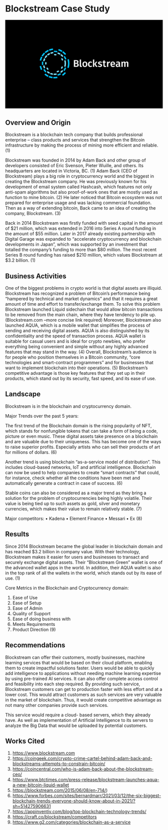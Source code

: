 # Blockstream Case Study
![title](/Images/blks_logo_1920x1080.PNG)

## Overview and Origin

Blockstream is a blockchain tech company that builds professional enterprise – class products and services that strengthen the Bitcoin infrastructure by making the process of mining more efficient and reliable. (1)

Blockstream was founded in 2014 by Adam Back and other group of developers consisted of Eric Svenson, Pieter Wuille, and others. Its headquarters are located in Victoria, BC. (1) Adam Back (CEO of Blockstream) plays a big role in cryptocurrency world and the biggest in creating the Blockstream company. He was previously known for his development of email system called Hashcash, which features not only anti-spam algorithms but also proof-of-work ones that are mostly used as function to mine bitcoin. (2) He later noticed that Bitcoin ecosystem was not prepared for enterprise usage and was lacking commercial foundation. Then as a way of extending bitcoin, Back came to an idea of creating the company, Blockstream. (3)

Back in 2014 Blockstream was firstly funded with seed capital in the amount of $21 million, which was extended in 2016 into Series A round funding in the amount of $55 million. Later in 2017 already existing partnership with Digital Garage was expanded to “accelerate cryptocurrency and blockchain developments in Japan”, which was supported by an investment that totalled the company’s funding to more than $80 million. The most recent Series B round funding has raised $210 million, which values Blockstream at $3.2 billion. (1)

## Business Activities

One of the biggest problems in crypto world is that digital assets are illiquid. Blockstream has recognized a problem of Bitcoin’s performance being “hampered by technical and market dynamics” and that it requires a great amount of time and effort to transfer/exchange them. To solve this problem Blockstream launched Liquid sidechain that would allow bitcoin transactions to be removed from the main chain, where they have tendency to pile up. (Blockstream.com –more concise link required) Moreover, Blockstream also launched AQUA, which is a mobile wallet that simplifies the process of sending and receiving digital assets. AQUA is also distinguished by its confidentiality and the speed of transaction process.  AQUA wallet is suitable for casual users and is ideal for crypto newbies, who prefer everything being convenient and simple without any highly advanced features that may stand in the way. (4)  Overall, Blockstream’s audience is for people who position themselves in a Bitcoin community, “core technologies and smart-contract programmers” and for businesses that want to implement blockchain into their operations. (5)
Blockstream’s competitive advantage is those key features that they set up in their products, which stand out by its security, fast speed, and its ease of use. 

## Landscape

Blockstream is in the blockchain and cryptocurrency domain. 

Major Trends over the past 5 years:

The first trend of the Blockchain domain is the rising popularity of NFT, which stands for nonfungible tokens that can take a form of being a code, picture or even music. These digital assets take presence on a blockchain and are valuable due to their uniqueness. This has become one of the ways to raise superior profits. Especially artists who can sell their products of art for millions of dollars. (6)

Another trend is using blockchain “as-a-service model of distribution”. This includes cloud-based networks, IoT and artificial intelligence. Blockchain can now be used to help companies to create “smart contracts” that could, for instance, check whether all the conditions have been met and automatically generate a contract in case of success. (6)

Stable coins can also be considered as a major trend as they bring a solution for the problem of cryptocurrencies being highly volatile. Their value is being tied up to such assets as gold, silver and monetary currencies, which makes their value to remain relatively stable. (7)

Major competitors: 
•	Kadena
•	Element Finance
•	Messari 
•	Ex
(8)

## Results

Since 2014 Blockstream became the global leader in blockchain domain and has reached $3.2 billion in company value. With their technology, Blockstream makes it easier for users and businesses to transact and securely exchange digital assets. Their “Blockstream Green” wallet is one of the advanced wallet apps in the world. In addition, their AQUA wallet is also in the top rank of all the wallets in the world, which stands out by its ease of use. (1)

Core Metrics in the Blockchain and Cryptocurrency domain:
1.	Ease of Use
2.	Ease of Setup
3.	Ease of Admin
4.	Quality of Support
5.	Ease of doing business with
6.	Meets Requirements
7.	Product Direction
(9)


## Recommendations

Blockstream can offer their customers, mostly businesses, machine learning services that would be based on their cloud platform, enabling them to create impactful solutions faster. Users would be able to quickly add intelligence to applications without needing machine learning expertise by using pre-trained AI services. It can also offer complete access control and feasibility into each step required. By providing such service, Blockstream customers can get to production faster with less effort and at a lower cost. This would attract customers as such services are very valuable in the market of blockchain. Thus, it would create competitive advantage as not many other companies provide such services. 

This service would require a cloud- based servers, which they already have. As well as implementation of Artificial Intelligence to its servers to analyze the Big Data that would be uploaded by potential customers. 

## Works Cited 

1.	https://www.blockstream.com
2.	https://coingeek.com/crypto-crime-cartel-behind-adam-back-and-blockstreams-attempts-to-constrain-bitcoin/
3.	https://coincentral.com/who-is-adam-back-about-the-blockstream-ceo/
4.	https://www.btctimes.com/press-release/blockstream-launches-aqua-a-new-bitcoin-liquid-wallet
5.	https://blockstream.com/2015/06/08/en-714/)
6.	https://www.forbes.com/sites/bernardmarr/2021/03/12/the-six-biggest-blockchain-trends-everyone-should-know-about-in-2021/?sh=514275906631
7.	https://appinventiv.com/blog/top-blockchain-technology-trends/
8.	https://craft.co/blockstream/competitors
9.	https://www.g2.com/categories/blockchain-as-a-service

